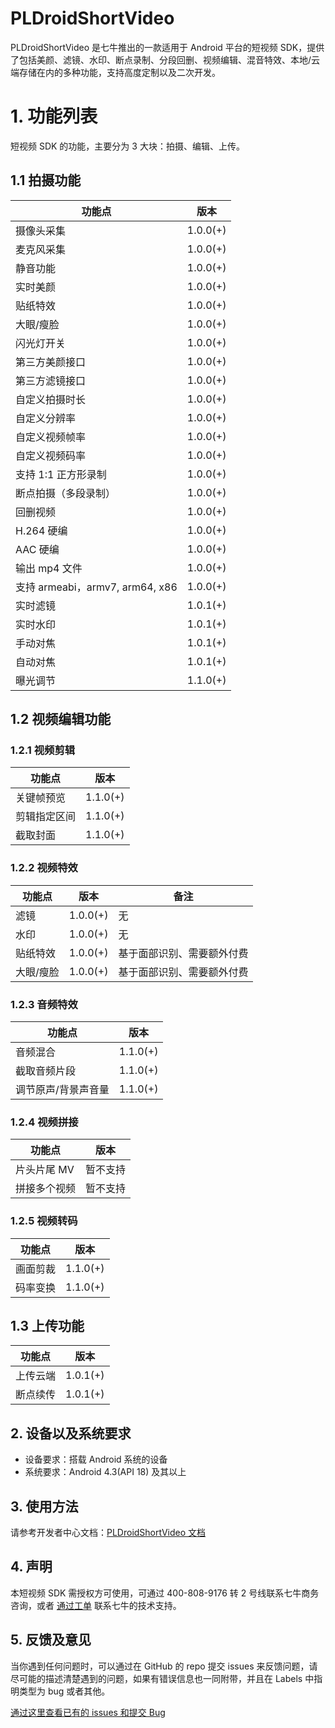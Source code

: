 # PLDroidShortVideo

PLDroidShortVideo 是七牛推出的一款适用于 Android 平台的短视频 SDK，提供了包括美颜、滤镜、水印、断点录制、分段回删、视频编辑、混音特效、本地/云端存储在内的多种功能，支持高度定制以及二次开发。

# 1. 功能列表

短视频 SDK 的功能，主要分为 3 大块：拍摄、编辑、上传。

## 1.1 拍摄功能

| 功能点                          | 版本       |
| ---------------------------- | -------- |
| 摄像头采集                        | 1.0.0(+) |
| 麦克风采集                        | 1.0.0(+) |
| 静音功能                         | 1.0.0(+) |
| 实时美颜                         | 1.0.0(+) |
| 贴纸特效                         | 1.0.0(+) |
| 大眼/瘦脸                           | 1.0.0(+) |
| 闪光灯开关                        | 1.0.0(+) |
| 第三方美颜接口                      | 1.0.0(+) |
| 第三方滤镜接口                      | 1.0.0(+) |
| 自定义拍摄时长                      | 1.0.0(+) |
| 自定义分辨率                       | 1.0.0(+) |
| 自定义视频帧率                      | 1.0.0(+) |
| 自定义视频码率                      | 1.0.0(+) |
| 支持 1:1 正方形录制                 | 1.0.0(+) |
| 断点拍摄（多段录制）                   | 1.0.0(+) |
| 回删视频                         | 1.0.0(+) |
| H.264 硬编                     | 1.0.0(+) |
| AAC 硬编                       | 1.0.0(+) |
| 输出 mp4 文件                    | 1.0.0(+) |
| 支持 armeabi，armv7, arm64, x86 | 1.0.0(+) |
| 实时滤镜                         | 1.0.1(+) |
| 实时水印                         | 1.0.1(+) |
| 手动对焦                         | 1.0.1(+) |
| 自动对焦                         | 1.0.1(+) |
| 曝光调节                         | 1.1.0(+) |

## 1.2 视频编辑功能

### 1.2.1 视频剪辑

| 功能点    | 版本       |
| ------ | -------- |
| 关键帧预览  | 1.1.0(+) |
| 剪辑指定区间 | 1.1.0(+) |
| 截取封面   | 1.1.0(+) |

### 1.2.2 视频特效

| 功能点  | 版本       | 备注 |
| ---- | -------- |--- |
| 滤镜   | 1.0.0(+) | 无 |
| 水印   | 1.0.0(+) | 无 |
| 贴纸特效 | 1.0.0(+) | 基于面部识别、需要额外付费 |
| 大眼/瘦脸 | 1.0.0(+) | 基于面部识别、需要额外付费 |

### 1.2.3 音频特效

| 功能点        | 版本       |
| ---------- | -------- |
| 音频混合       | 1.1.0(+) |
| 截取音频片段     | 1.1.0(+) |
| 调节原声/背景声音量 | 1.1.0(+) |

### 1.2.4 视频拼接

| 功能点     | 版本   |
| ------- | ---- |
| 片头片尾 MV | 暂不支持 |
| 拼接多个视频  | 暂不支持 |


### 1.2.5 视频转码

| 功能点  | 版本       |
| ---- | -------- |
| 画面剪裁 | 1.1.0(+) |
| 码率变换 | 1.1.0(+) |

## 1.3 上传功能

| 功能点  | 版本       |
| ---- | -------- |
| 上传云端 | 1.0.1(+) |
| 断点续传 | 1.0.1(+) |

## 2. 设备以及系统要求

- 设备要求：搭载 Android 系统的设备
- 系统要求：Android 4.3(API 18) 及其以上

## 3. 使用方法

请参考开发者中心文档：[PLDroidShortVideo 文档](https://developer.qiniu.com/pili/sdk/3734/short-video-android-sdk)

## 4. 声明
本短视频 SDK 需授权方可使用，可通过 400-808-9176 转 2 号线联系七牛商务咨询，或者 [通过工单](https://support.qiniu.com/?ref=developer.qiniu.com) 联系七牛的技术支持。

## 5. 反馈及意见

当你遇到任何问题时，可以通过在 GitHub 的 repo 提交 issues 来反馈问题，请尽可能的描述清楚遇到的问题，如果有错误信息也一同附带，并且在 Labels 中指明类型为 bug 或者其他。

[通过这里查看已有的 issues 和提交 Bug](https://github.com/pili-engineering/PLDroidShortVideo/issues)


